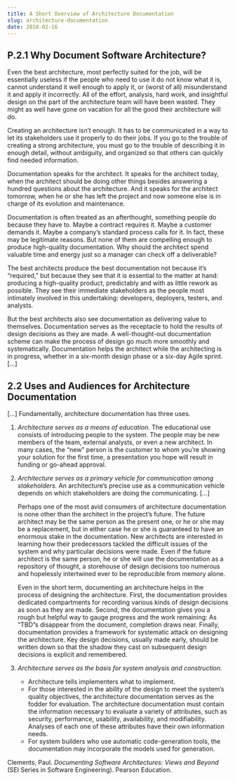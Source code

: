 ```yaml
---
title: A Short Overview of Architecture Documentation
slug: architecture-documentation
date: 2018-02-16
---
```


## P.2.1 Why Document Software Architecture?

Even the best architecture, most perfectly suited for the job, will be essentially useless if the people who need to use it do not know what it is, cannot understand it well enough to apply it, or (worst of all) misunderstand it and apply it incorrectly. All of the effort, analysis, hard work, and insightful design on the part of the architecture team will have been wasted. They might as well have gone on vacation for all the good their architecture will do.

Creating an architecture isn’t enough. It has to be communicated in a way to let its stakeholders use it properly to do their jobs. If you go to the trouble of creating a strong architecture, you must go to the trouble of describing it in enough detail, without ambiguity, and organized so that others can quickly find needed information.

Documentation speaks for the architect. It speaks for the architect today, when the architect should be doing other things besides answering a hundred questions about the architecture. And it speaks for the architect tomorrow, when he or she has left the project and now someone else is in charge of its evolution and maintenance.

Documentation is often treated as an afterthought, something people do because they have to. Maybe a contract requires it. Maybe a customer demands it. Maybe a company’s standard process calls for it. In fact, these may be legitimate reasons. But none of them are compelling enough to produce high-quality documentation. Why should the architect spend valuable time and energy just so a manager can check off a deliverable?

The best architects produce the best documentation not because it’s “required,” but because they see that it is essential to the matter at hand: producing a high-quality product, predictably and with as little rework as possible. They see their immediate stakeholders as the people most intimately involved in this undertaking: developers, deployers, testers, and analysts.

But the best architects also see documentation as delivering value to themselves. Documentation serves as the receptacle to hold the results of design decisions as they are made. A well-thought-out documentation scheme can make the process of design go much more smoothly and systematically. Documentation helps the architect while the architecting is in progress, whether in a six-month design phase or a six-day Agile sprint. […]

## 2.2 Uses and Audiences for Architecture Documentation

[…] Fundamentally, architecture documentation has three uses.

1. *Architecture serves as a means of education.* The educational use consists of introducing people to the system. The people may be new members of the team, external analysts, or even a new architect. In many cases, the “new” person is the customer to whom you’re showing your solution for the first time, a presentation you hope will result in funding or go-ahead approval.

2. *Architecture serves as a primary vehicle for communication among stakeholders.* An architecture’s precise use as a communication vehicle depends on which stakeholders are doing the communicating. […]

   Perhaps one of the most avid consumers of architecture documentation is none other than the architect in the project’s future. The future architect may be the same person as the present one, or he or she may be a replacement, but in either case he or she is guaranteed to have an enormous stake in the documentation. New architects are interested in learning how their predecessors tackled the difficult issues of the system and why particular decisions were made. Even if the future architect is the same person, he or she will use the documentation as a repository of thought, a storehouse of design decisions too numerous and hopelessly intertwined ever to be reproducible from memory alone.

   Even in the short term, documenting an architecture helps in the process of designing the architecture. First, the documentation provides dedicated compartments for recording various kinds of design decisions as soon as they are made. Second, the documentation gives you a rough but helpful way to gauge progress and the work remaining: As “TBD”s disappear from the document, completion draws near. Finally, documentation provides a framework for systematic attack on designing the architecture. Key design decisions, usually made early, should be written down so that the shadow they cast on subsequent design decisions is explicit and remembered.

3. *Architecture serves as the basis for system analysis and construction.*
   * Architecture tells implementers what to implement.
   * For those interested in the ability of the design to meet the system’s quality objectives, the architecture documentation serves as the fodder for evaluation. The architecture documentation must contain the information necessary to evaluate a variety of attributes, such as security, performance, usability, availability, and modifiability. Analyses of each one of these attributes have their own information needs.
   * For system builders who use automatic code-generation tools, the documentation may incorporate the models used for generation.

Clements, Paul. *Documenting Software Architectures: Views and Beyond* (SEI Series in Software Engineering). Pearson Education.
